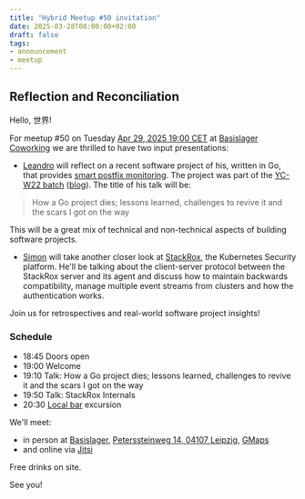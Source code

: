 ```yaml
---
title: "Hybrid Meetup #50 invitation"
date: 2025-03-28T08:00:00+02:00
draft: false
tags:
- announcement
- meetup
---
```


## Reflection and Reconciliation

Hello, 世界!

For meetup #50 on Tuesday [Apr 29, 2025 19:00
CET](https://www.meetup.com/leipzig-golang/events/306803728/) at [Basislager
Coworking](https://basislager.co) we are thrilled to have two input
presentations:

* [Leandro](https://www.linkedin.com/in/leandrosansilva/) will reflect on a
  recent software project of his, written in Go, that provides [smart postfix
monitoring](https://controlcenter.app/). The project was part of the [YC-W22
batch](https://www.ycombinator.com/companies/lightmeter) ([blog](https://www.ycombinator.com/blog/meet-the-yc-winter-2022-batch)). The title of his
talk will be:

> How a Go project dies; lessons learned, challenges to revive it and the scars I got on the way

This will be a great mix of technical and non-technical aspects of building
software projects.
* [Simon](https://www.linkedin.com/in/simon-b%C3%A4umer-a61042177/)
  will take another closer look at
[StackRox](https://github.com/stackrox/stackrox), the Kubernetes Security
platform. He'll be talking about the client-server protocol between the
StackRox server and its agent and discuss how to maintain backwards
compatibility, manage multiple event streams from clusters and how the
authentication works.

Join us for retrospectives and real-world software project insights!

### Schedule

* 18:45 Doors open
* 19:00 Welcome
* 19:10 Talk: How a Go project dies; lessons learned, challenges to revive it and the scars I got on the way
* 19:50 Talk: StackRox Internals
* 20:30 [Local bar](https://soltmann.club/) excursion

We'll meet:

* in person at [Basislager](https://www.basislager.co/), [Peterssteinweg 14, 04107 Leipzig](https://www.openstreetmap.org/node/3504864558), [GMaps](https://maps.app.goo.gl/FoC727e5cgpiXLTo9)
* and online via [Jitsi](https://meet.jit.si/LeipzigGophers50)

Free drinks on site.

See you!


<!--

todo: outreach

-->
